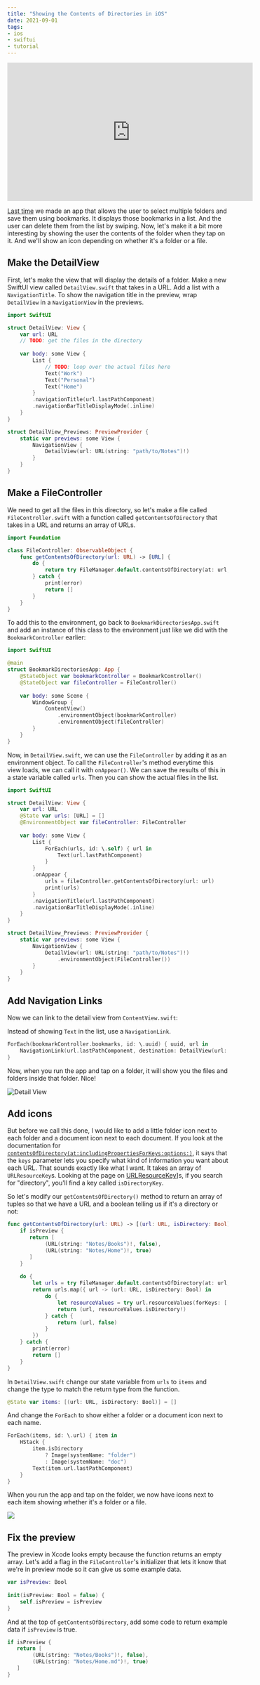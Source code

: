 ```yaml
---
title: "Showing the Contents of Directories in iOS"
date: 2021-09-01
tags:
- ios
- swiftui
- tutorial
---
```


<iframe width="560" height="315" src="https://www.youtube.com/embed/kQL3NawzQ0M" title="YouTube video player" frameborder="0" allow="accelerometer; autoplay; clipboard-write; encrypted-media; gyroscope; picture-in-picture" allowfullscreen></iframe>

[Last time](/2021-08-23-deleting-bookmarks-in-ios/) we made an app that allows the user to select multiple folders and save them using bookmarks. It displays those bookmarks in a list. And the user can delete them from the list by swiping. Now, let's make it a bit more interesting by showing the user the contents of the folder when they tap on it. And we'll show an icon depending on whether it's a folder or a file.

## Make the DetailView

First, let's make the view that will display the details of a folder. Make a new SwiftUI view called `DetailView.swift` that takes in a URL. Add a list with a `NavigationTitle`. To show the navigation title in the preview, wrap `DetailView` in a `NavigationView` in the previews.

```swift
import SwiftUI

struct DetailView: View {
    var url: URL
	// TODO: get the files in the directory
    
    var body: some View {
        List {
            // TODO: loop over the actual files here
            Text("Work")
            Text("Personal")
            Text("Home")
        }
        .navigationTitle(url.lastPathComponent)
        .navigationBarTitleDisplayMode(.inline)
    }
}

struct DetailView_Previews: PreviewProvider {
    static var previews: some View {
        NavigationView {
            DetailView(url: URL(string: "path/to/Notes")!)
        }
    }
}
```

## Make a FileController

We need to get all the files in this directory, so let's make a file called `FileController.swift` with a function called `getContentsOfDirectory` that takes in a URL and returns an array of URLs.

```swift
import Foundation

class FileController: ObservableObject {
    func getContentsOfDirectory(url: URL) -> [URL] {
        do {
            return try FileManager.default.contentsOfDirectory(at: url, includingPropertiesForKeys: nil)
        } catch {
            print(error)
            return []
        }
    }
}
```

To add this to the environment, go back to `BookmarkDirectoriesApp.swift` and add an instance of this class to the environment just like we did with the `BookmarkController` earlier:

```swift
import SwiftUI

@main
struct BookmarkDirectoriesApp: App {
    @StateObject var bookmarkController = BookmarkController()
    @StateObject var fileController = FileController()
    
    var body: some Scene {
        WindowGroup {
            ContentView()
                .environmentObject(bookmarkController)
                .environmentObject(fileController)
        }
    }
}
```

Now, in `DetailView.swift`, we can use the `FileController` by adding it as an environment object. To call the `FileController`'s method everytime this view loads, we can call it with `onAppear()`. We can save the results of this in a state variable called `urls`. Then you can show the actual files in the list.

```swift
import SwiftUI

struct DetailView: View {
    var url: URL
    @State var urls: [URL] = []
    @EnvironmentObject var fileController: FileController
    
    var body: some View {
        List {
            ForEach(urls, id: \.self) { url in
                Text(url.lastPathComponent)
            }
        }
        .onAppear {
            urls = fileController.getContentsOfDirectory(url: url)
            print(urls)
        }
        .navigationTitle(url.lastPathComponent)      
        .navigationBarTitleDisplayMode(.inline)
    }
}

struct DetailView_Previews: PreviewProvider {
    static var previews: some View {
        NavigationView {
            DetailView(url: URL(string: "path/to/Notes")!)
			    .environmentObject(FileController())
        }
    }
}
```

## Add Navigation Links

Now we can link to the detail view from `ContentView.swift`:

Instead of showing `Text` in the list, use a `NavigationLink`.

```swift
ForEach(bookmarkController.bookmarks, id: \.uuid) { uuid, url in
    NavigationLink(url.lastPathComponent, destination: DetailView(url: url))
}
```

Now, when you run the app and tap on a folder, it will show you the files and folders inside that folder. Nice!

![Detail View](detail-view.png)

## Add icons

But before we call this done, I would like to add a little folder icon next to each folder and a document icon next to each document. If you look at the documentation for [`contentsOfDirectory(at:includingPropertiesForKeys:options:)`](https://developer.apple.com/documentation/foundation/filemanager/1413768-contentsofdirectory), it says that the `keys` parameter lets you specify what kind of information you want about each URL. That sounds exactly like what I want. It takes an array of `URLResourceKey`s. Looking at the page on [URLResourceKey](https://developer.apple.com/documentation/foundation/urlresourcekey)]s, if you search for "directory", you'll find a key called `isDirectoryKey`.

So let's modify our `getContentsOfDirectory()` method to return an array of tuples so that we have a URL and a boolean telling us if it's a directory or not:

```swift
func getContentsOfDirectory(url: URL) -> [(url: URL, isDirectory: Bool)] {
    if isPreview {
       return [
            (URL(string: "Notes/Books")!, false),
            (URL(string: "Notes/Home")!, true)
       ]
    }
    
    do {
        let urls = try FileManager.default.contentsOfDirectory(at: url, includingPropertiesForKeys: [.isDirectoryKey])
        return urls.map({ url -> (url: URL, isDirectory: Bool) in
            do {
                let resourceValues = try url.resourceValues(forKeys: [.isDirectoryKey])
                return (url, resourceValues.isDirectory!)
            } catch {
                return (url, false)
            }
        })
    } catch {
        print(error)
        return []
    }
}
```

In `DetailView.swift` change our state variable from `urls` to `items` and change the type to match the return type from the function.

```swift
@State var items: [(url: URL, isDirectory: Bool)] = []
```

And change the `ForEach` to show either a folder or a document icon next to each name.

```swift
ForEach(items, id: \.url) { item in
    HStack {
        item.isDirectory
            ? Image(systemName: "folder")
            : Image(systemName: "doc")
        Text(item.url.lastPathComponent)
    }
}
```

When you run the app and tap on the folder, we now have icons next to each item showing whether it's a folder or a file.

![](detail-view-with-icons.png)

## Fix the preview

The preview in Xcode looks empty because the function returns an empty array. Let's add a flag in the `FileController`'s initializer that lets it know that we're in preview mode so it can give us some example data.
	
```swift
var isPreview: Bool
    
init(isPreview: Bool = false) {
    self.isPreview = isPreview
}
```

And at the top of `getContentsOfDirectory`, add some code to return example data if `isPreview` is true.

```swift
if isPreview {
   return [
        (URL(string: "Notes/Books")!, false),
        (URL(string: "Notes/Home.md")!, true)
   ]
}
```